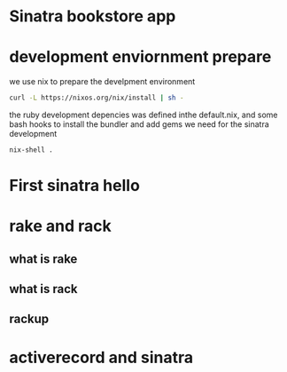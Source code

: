 # Sinatra bookstore app

# development enviornment prepare

we use nix to prepare the develpment environment

```bash
curl -L https://nixos.org/nix/install | sh -
```

the ruby development depencies was defined inthe default.nix, and some bash hooks to install the bundler and add gems we need for the sinatra development

```bash
nix-shell .
```

# First sinatra hello

# rake and rack

## what is rake

## what is rack

## rackup

# activerecord and sinatra
